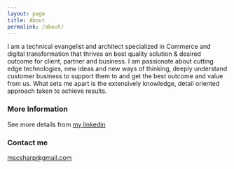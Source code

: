 ```yaml
---
layout: page
title: About
permalink: /about/
---
```


I am a technical evangelist and architect specialized in Commerce and digital transformation that thrives on best quality solution & desired outcome for client, partner and business. I am passionate about cutting edge technologies, new ideas and new ways of thinking, deeply understand customer business to support them to and get the best outcome and value from us. What sets me apart is the extensively knowledge, detail oriented approach taken to achieve results.

### More Information

See more details from [my linkedin](http://www.linkedin.com/in/javafun)


### Contact me

[mscsharp@gmail.com](mailto:mscsharp@gmail.com)
